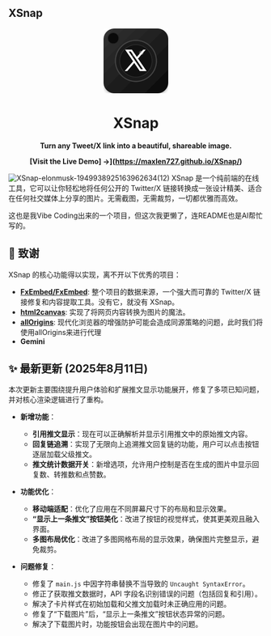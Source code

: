 ## XSnap

<div align="center">
  <img src="assets/favicon.svg" alt="XSnap Logo" width="128">
  <h1>XSnap</h1>
  <p><strong>Turn any Tweet/X link into a beautiful, shareable image.</strong></p>
</div>

<div align="center">

**[Visit the Live Demo] →](https://maxlen727.github.io/XSnap/)**

</div>

![XSnap-elonmusk-1949938925163962634(12)](https://maxlen727.github.io/picx-images-hosting/XSnap-elonmusk-1949938925163962634(12).96a1x9y3e7.webp)
XSnap 是一个纯前端的在线工具，它可以让你轻松地将任何公开的 Twitter/X 链接转换成一张设计精美、适合在任何社交媒体上分享的图片。无需截图，无需裁剪，一切都优雅而高效。

这也是我Vibe Coding出来的一个项目，但这次我更懒了，连README也是AI帮忙写的。

## 🙏 致谢

XSnap 的核心功能得以实现，离不开以下优秀的项目：

*   **[FxEmbed/FxEmbed](https://github.com/FxEmbed/FxEmbed)**: 整个项目的数据来源，一个强大而可靠的 Twitter/X 链接修复和内容提取工具。没有它，就没有 XSnap。
*   **[html2canvas](https://github.com/niklasvh/html2canvas)**: 实现了将网页内容转换为图片的魔法。
*   **[allOrigins](https://github.com/gnuns/allorigins)**: 现代化浏览器的增强防护可能会造成同源策略的问题，此时我们将使用allOrigins来进行代理
*   **Gemini**

## ✨ 最新更新 (2025年8月11日)

本次更新主要围绕提升用户体验和扩展推文显示功能展开，修复了多项已知问题，并对核心渲染逻辑进行了重构。

*   **新增功能**：
    *   **引用推文显示**：现在可以正确解析并显示引用推文中的原始推文内容。
    *   **回复链追溯**：实现了无限向上追溯推文回复链的功能，用户可以点击按钮逐层加载父级推文。
    *   **推文统计数据开关**：新增选项，允许用户控制是否在生成的图片中显示回复数、转推数和点赞数。

*   **功能优化**：
    *   **移动端适配**：优化了应用在不同屏幕尺寸下的布局和显示效果。
    *   **“显示上一条推文”按钮美化**：改进了按钮的视觉样式，使其更美观且融入界面。
    *   **多图布局优化**：改进了多图网格布局的显示效果，确保图片完整显示，避免裁剪。

*   **问题修复**：
    *   修复了 `main.js` 中因字符串替换不当导致的 `Uncaught SyntaxError`。
    *   修正了获取推文数据时，API 字段名识别错误的问题（包括回复和引用）。
    *   解决了卡片样式在初始加载和父推文加载时未正确应用的问题。
    *   修复了“下载图片”后，“显示上一条推文”按钮状态异常的问题。
    *   解决了下载图片时，功能按钮会出现在图片中的问题。
